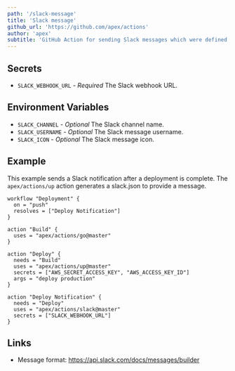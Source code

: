 ```yaml
---
path: '/slack-message'
title: 'Slack message'
github_url: 'https://github.com/apex/actions'
author: 'apex'
subtitle: 'GitHub Action for sending Slack messages which were defined by previous action(s) in ./slack.json.'
---
```


## Secrets

- `SLACK_WEBHOOK_URL` - _Required_ The Slack webhook URL.

## Environment Variables

- `SLACK_CHANNEL` - _Optional_ The Slack channel name.
- `SLACK_USERNAME` - _Optional_ The Slack message username.
- `SLACK_ICON` - _Optional_ The Slack message icon.

## Example

This example sends a Slack notification after a deployment is complete. The `apex/actions/up`
action generates a slack.json to provide a message.

```hcl
workflow "Deployment" {
  on = "push"
  resolves = ["Deploy Notification"]
}

action "Build" {
  uses = "apex/actions/go@master"
}

action "Deploy" {
  needs = "Build"
  uses = "apex/actions/up@master"
  secrets = ["AWS_SECRET_ACCESS_KEY", "AWS_ACCESS_KEY_ID"]
  args = "deploy production"
}

action "Deploy Notification" {
  needs = "Deploy"
  uses = "apex/actions/slack@master"
  secrets = ["SLACK_WEBHOOK_URL"]
}
```

## Links

- Message format: https://api.slack.com/docs/messages/builder
